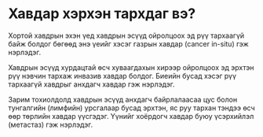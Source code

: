 # Хавдар хэрхэн тархдаг вэ? 

Хортой хавдрын эхэн үед хавдрын эсүүд ойролцоох эд рүү тархаагүй байж болдог бөгөөд энэ үеийг хэсэг газрын хавдар (cancer in-situ) гэж нэрлэдэг.

Хавдрын эсүүд хурдацтай өсч хуваагдахын хирээр ойролцоох эд эрхтэн рүү нэвчин тархаж инвазив хавдар болдог. Биеийн бусад хэсэг рүү тархаагүй хавдрыг анхдагч хавдар гэж нэрлэдэг.

Зарим тохиолдолд хавдрын эсүүд анхдагч байрлалаасаа цус болон тунгалгийн (лимфийн) урсгалаар бусад эрхтэн, яс руу тархан тэндээ өсч өөр төрлийн хавдар үүсгэдэг. Үүнийг хоёрдогч хавдар буюу үсэрхийлэл (метастаз) гэж нэрлэдэг.
